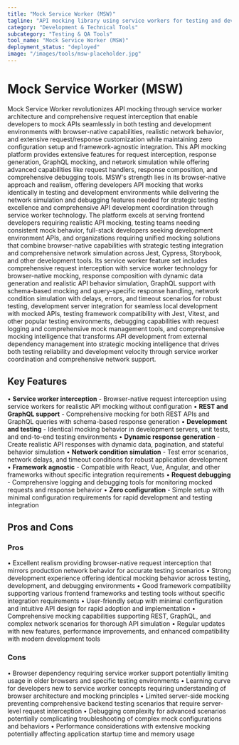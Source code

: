 ```yaml
---
title: "Mock Service Worker (MSW)"
tagline: "API mocking library using service workers for testing and development"
category: "Development & Technical Tools"
subcategory: "Testing & QA Tools"
tool_name: "Mock Service Worker (MSW)"
deployment_status: "deployed"
image: "/images/tools/msw-placeholder.jpg"
---
```


# Mock Service Worker (MSW)

Mock Service Worker revolutionizes API mocking through service worker architecture and comprehensive request interception that enable developers to mock APIs seamlessly in both testing and development environments with browser-native capabilities, realistic network behavior, and extensive request/response customization while maintaining zero configuration setup and framework-agnostic integration. This API mocking platform provides extensive features for request interception, response generation, GraphQL mocking, and network simulation while offering advanced capabilities like request handlers, response composition, and comprehensive debugging tools. MSW's strength lies in its browser-native approach and realism, offering developers API mocking that works identically in testing and development environments while delivering the network simulation and debugging features needed for strategic testing excellence and comprehensive API development coordination through service worker technology. The platform excels at serving frontend developers requiring realistic API mocking, testing teams needing consistent mock behavior, full-stack developers seeking development environment APIs, and organizations requiring unified mocking solutions that combine browser-native capabilities with strategic testing integration and comprehensive network simulation across Jest, Cypress, Storybook, and other development tools. Its service worker feature set includes comprehensive request interception with service worker technology for browser-native mocking, response composition with dynamic data generation and realistic API behavior simulation, GraphQL support with schema-based mocking and query-specific response handling, network condition simulation with delays, errors, and timeout scenarios for robust testing, development server integration for seamless local development with mocked APIs, testing framework compatibility with Jest, Vitest, and other popular testing environments, debugging capabilities with request logging and comprehensive mock management tools, and comprehensive mocking intelligence that transforms API development from external dependency management into strategic mocking intelligence that drives both testing reliability and development velocity through service worker coordination and comprehensive network support.

## Key Features

• **Service worker interception** - Browser-native request interception using service workers for realistic API mocking without configuration
• **REST and GraphQL support** - Comprehensive mocking for both REST APIs and GraphQL queries with schema-based response generation
• **Development and testing** - Identical mocking behavior in development servers, unit tests, and end-to-end testing environments
• **Dynamic response generation** - Create realistic API responses with dynamic data, pagination, and stateful behavior simulation
• **Network condition simulation** - Test error scenarios, network delays, and timeout conditions for robust application development
• **Framework agnostic** - Compatible with React, Vue, Angular, and other frameworks without specific integration requirements
• **Request debugging** - Comprehensive logging and debugging tools for monitoring mocked requests and response behavior
• **Zero configuration** - Simple setup with minimal configuration requirements for rapid development and testing integration

## Pros and Cons

### Pros
• Excellent realism providing browser-native request interception that mirrors production network behavior for accurate testing scenarios
• Strong development experience offering identical mocking behavior across testing, development, and debugging environments
• Good framework compatibility supporting various frontend frameworks and testing tools without specific integration requirements
• User-friendly setup with minimal configuration and intuitive API design for rapid adoption and implementation
• Comprehensive mocking capabilities supporting REST, GraphQL, and complex network scenarios for thorough API simulation
• Regular updates with new features, performance improvements, and enhanced compatibility with modern development tools

### Cons
• Browser dependency requiring service worker support potentially limiting usage in older browsers and specific testing environments
• Learning curve for developers new to service worker concepts requiring understanding of browser architecture and mocking principles
• Limited server-side mocking preventing comprehensive backend testing scenarios that require server-level request interception
• Debugging complexity for advanced scenarios potentially complicating troubleshooting of complex mock configurations and behaviors
• Performance considerations with extensive mocking potentially affecting application startup time and memory usage